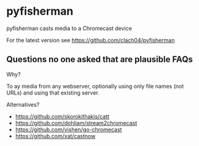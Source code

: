 # pyfisherman

pyfisherman casts media to a Chromecast device

For the latest version see https://github.com/clach04/pyfisherman

## Questions no one asked that are plausible FAQs

Why?

To ay media from any webserver, optionally using only file names (not URLs) and using that existing server.

Alternatives?

  * https://github.com/skorokithakis/catt
  * https://github.com/dohliam/stream2chromecast
  * https://github.com/vishen/go-chromecast
  * https://github.com/xat/castnow
